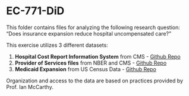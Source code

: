 # EC-771-DiD

This folder contains files for analyzing the following research question:
  “Does insurance expansion reduce hospital uncompensated care?”


This exercise utilizes 3 different datasets:

1. **Hospital Cost Report Information System** from CMS - [Github Repo](https://github.com/imccart/HCRIS)
2. **Provider of Services files** from NBER and CMS - [Github Repo](https://github.com/imccart/cms-pos)
3. **Medicaid Expansion** from US Census Data - [Github Repo](https://github.com/imccart/Insurance-Access)

Organization and access to the data are based on practices provided by Prof. Ian McCarthy.
